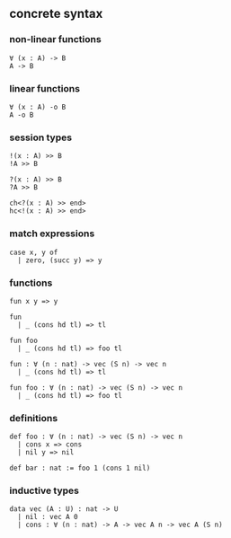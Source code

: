 ## concrete syntax

### non-linear functions
```lean
∀ (x : A) -> B
A -> B
```

### linear functions
```lean
∀ (x : A) -o B
A -o B
```

### session types
```lean
!(x : A) >> B
!A >> B

?(x : A) >> B
?A >> B

ch<?(x : A) >> end>
hc<!(x : A) >> end>
```

### match expressions
```lean
case x, y of
  | zero, (succ y) => y
```

### functions
```lean
fun x y => y

fun
  | _ (cons hd tl) => tl

fun foo
  | _ (cons hd tl) => foo tl

fun : ∀ (n : nat) -> vec (S n) -> vec n 
  | _ (cons hd tl) => tl

fun foo : ∀ (n : nat) -> vec (S n) -> vec n 
  | _ (cons hd tl) => foo tl
```

### definitions
```lean
def foo : ∀ (n : nat) -> vec (S n) -> vec n
  | cons x => cons
  | nil y => nil

def bar : nat := foo 1 (cons 1 nil)
```

### inductive types
```lean
data vec (A : U) : nat -> U
  | nil : vec A 0
  | cons : ∀ (n : nat) -> A -> vec A n -> vec A (S n)
```